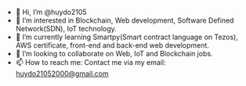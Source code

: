 - 👋 Hi, I’m @huydo2105
- 👀 I’m interested in Blockchain, Web development, Software Defined Network(SDN), IoT technology. 
- 🌱 I’m currently learning Smartpy(Smart contract language on Tezos), AWS certificate, front-end and back-end web development.
- 💞️ I’m looking to collaborate on Web, IoT and Blockchain jobs.
- 📫 How to reach me: Contact me via my email: huydo21052000@gmail.com

<!---
huydo2105/huydo2105 is a ✨ special ✨ repository because its `README.md` (this file) appears on your GitHub profile.
You can click the Preview link to take a look at your changes.
--->
